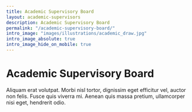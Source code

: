 ```yaml
---
title: Academic Supervisory Board
layout: academic-supervisors
description: Academic Supervisory Board
permalink: "/academic-supervisory-board/"
intro_image: "images/illustrations/academic_draw.jpg"
intro_image_absolute: true
intro_image_hide_on_mobile: true
---
```


# Academic Supervisory Board

Aliquam erat volutpat. Morbi nisl tortor, dignissim eget efficitur vel, auctor non felis. Fusce quis viverra mi. Aenean quis massa pretium, ullamcorper nisi eget, hendrerit odio.
